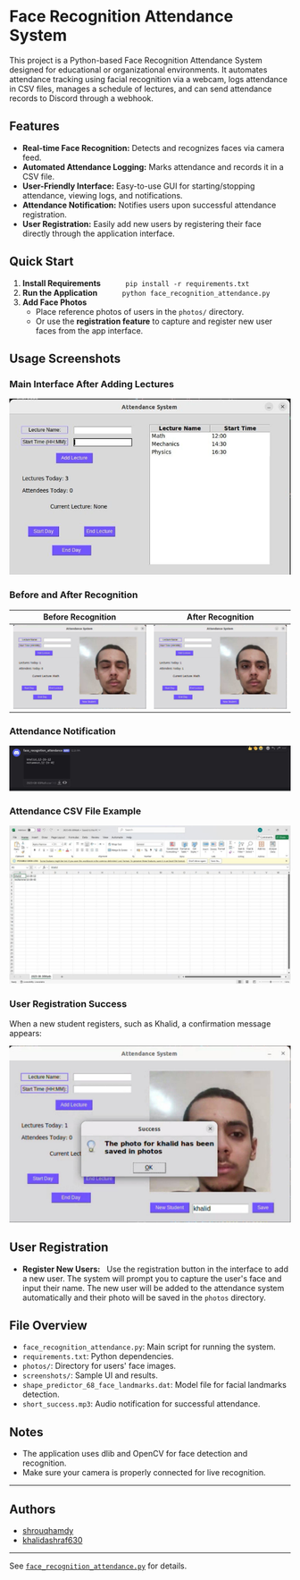 # Face Recognition Attendance System

This project is a Python-based Face Recognition Attendance System designed for educational or organizational environments. It automates attendance tracking using facial recognition via a webcam, logs attendance in CSV files, manages a schedule of lectures, and can send attendance records to Discord through a webhook.

## Features

- **Real-time Face Recognition:** Detects and recognizes faces via camera feed.
- **Automated Attendance Logging:** Marks attendance and records it in a CSV file.
- **User-Friendly Interface:** Easy-to-use GUI for starting/stopping attendance, viewing logs, and notifications.
- **Attendance Notification:** Notifies users upon successful attendance registration.
- **User Registration:** Easily add new users by registering their face directly through the application interface.

## Quick Start

1. **Install Requirements**
   ```
   pip install -r requirements.txt
   ```
2. **Run the Application**
   ```
   python face_recognition_attendance.py
   ```
3. **Add Face Photos**
   - Place reference photos of users in the `photos/` directory.  
   - Or use the **registration feature** to capture and register new user faces from the app interface.


## Usage Screenshots

### Main Interface After Adding Lectures
![Main Window](https://github.com/shrouqhamdy/Face_Recognition_Attendance_System/blob/main/screenshots/main_window.jpg)

### Before and After Recognition

| Before Recognition | After Recognition |
|--------------------|-------------------|
| ![Before](https://github.com/shrouqhamdy/Face_Recognition_Attendance_System/blob/main/screenshots/before.jpg) | ![After](https://github.com/shrouqhamdy/Face_Recognition_Attendance_System/blob/main/screenshots/after.jpg) |


### Attendance Notification
![Attendance Notification](https://github.com/shrouqhamdy/Face_Recognition_Attendance_System/blob/main/screenshots/attendance_notification.jpg)

### Attendance CSV File Example
![CSV File Sample](https://github.com/shrouqhamdy/Face_Recognition_Attendance_System/blob/main/screenshots/csv_file.jpg)

### User Registration Success
When a new student registers, such as Khalid, a confirmation message appears:

![Registration Success Example](https://github.com/shrouqhamdy/Face_Recognition_Attendance_System/blob/main/screenshots/registration_success.jpg)

## User Registration

- **Register New Users:**  
Use the registration button in the interface to add a new user. The system will prompt you to capture the user's face and input their name. The new user will be added to the attendance system automatically and their photo will be saved in the `photos` directory.

## File Overview

- `face_recognition_attendance.py`: Main script for running the system.
- `requirements.txt`: Python dependencies.
- `photos/`: Directory for users' face images.
- `screenshots/`: Sample UI and results.
- `shape_predictor_68_face_landmarks.dat`: Model file for facial landmarks detection.
- `short_success.mp3`: Audio notification for successful attendance.

## Notes

- The application uses dlib and OpenCV for face detection and recognition.
- Make sure your camera is properly connected for live recognition.

---

## Authors

- [shrouqhamdy](https://github.com/shrouqhamdy)  
- [khalidashraf630](https://github.com/khalidashraf630)

---

See [`face_recognition_attendance.py`](face_recognition_attendance.py) for details.
